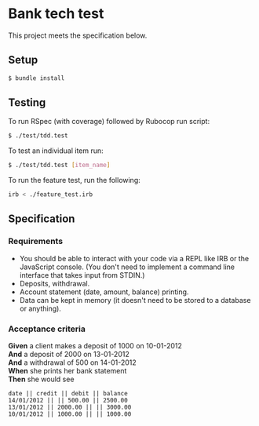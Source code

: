# Bank tech test

This project meets the specification below.

## Setup

```bash
$ bundle install  

```

## Testing

To run RSpec (with coverage) followed by Rubocop run script:  

```bash
$ ./test/tdd.test
```

To test an individual item run:

```bash
$ ./test/tdd.test [item_name]
```

To run the feature test, run the following:

```bash
irb < ./feature_test.irb
```

## Specification

### Requirements

* You should be able to interact with your code via a REPL like IRB or the JavaScript console.  (You don't need to implement a command line interface that takes input from STDIN.)
* Deposits, withdrawal.
* Account statement (date, amount, balance) printing.
* Data can be kept in memory (it doesn't need to be stored to a database or anything).

### Acceptance criteria

**Given** a client makes a deposit of 1000 on 10-01-2012  
**And** a deposit of 2000 on 13-01-2012  
**And** a withdrawal of 500 on 14-01-2012  
**When** she prints her bank statement  
**Then** she would see

```
date || credit || debit || balance
14/01/2012 || || 500.00 || 2500.00
13/01/2012 || 2000.00 || || 3000.00
10/01/2012 || 1000.00 || || 1000.00
```

